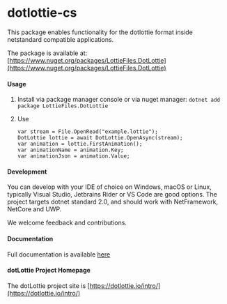 # dotlottie-cs

This package enables functionality for the dotlottie format inside netstandard compatible applications.

The package is available at: [https://www.nuget.org/packages/LottieFiles.DotLottie](https://www.nuget.org/packages/LottieFiles.DotLottie)


#### Usage
1. Install via package manager console or via nuget manager:
    ``` dotnet add package LottieFiles.DotLottie ```

2. Use
    ``` 
    var stream = File.OpenRead("example.lottie");
    DotLottie lottie = await DotLottie.OpenAsync(stream);
    var animation = lottie.FirstAnimation();
    var animationName = animation.Key;
    var animationJson = animation.Value;
    ```
#### Development
You can develop with your IDE of choice on Windows, macOS or Linux, typically Visual Studio, Jetbrains Rider or VS Code are good options. The project targets dotnet standard 2.0, and should work with NetFramework, NetCore and UWP.

We welcome feedback and contributions.

#### Documentation
Full documentation is available [here](https://app.gitbook.com/@lottiefiles/s/dotlottie)

#### dotLottie Project Homepage
The dotLottie project site is [https://dotlottie.io/intro/](https://dotlottie.io/intro/)




